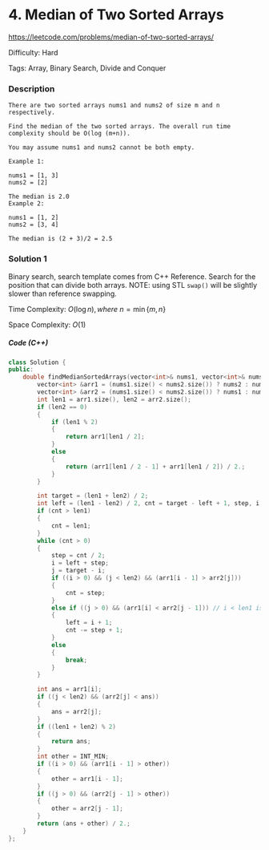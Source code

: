 # 4. Median of Two Sorted Arrays

<https://leetcode.com/problems/median-of-two-sorted-arrays/>

Difficulty: Hard

Tags: Array, Binary Search, Divide and Conquer

### Description
```plain
There are two sorted arrays nums1 and nums2 of size m and n respectively.

Find the median of the two sorted arrays. The overall run time complexity should be O(log (m+n)).

You may assume nums1 and nums2 cannot be both empty.

Example 1:

nums1 = [1, 3]
nums2 = [2]

The median is 2.0
Example 2:

nums1 = [1, 2]
nums2 = [3, 4]

The median is (2 + 3)/2 = 2.5
```

### Solution 1
Binary search, search template comes from C++ Reference. Search for the position that can divide both arrays. NOTE: using STL `swap()` will be slightly slower than reference swapping.

Time Complexity: $O(\log n), where \ n = \min \{ m, n \}$

Space Complexity: $O(1)$

##### Code (C++)
```cpp
class Solution {
public:
    double findMedianSortedArrays(vector<int>& nums1, vector<int>& nums2) {
        vector<int> &arr1 = (nums1.size() < nums2.size()) ? nums2 : nums1;
        vector<int> &arr2 = (nums1.size() < nums2.size()) ? nums1 : nums2;
        int len1 = arr1.size(), len2 = arr2.size();
        if (len2 == 0)
        {
            if (len1 % 2)
            {
                return arr1[len1 / 2];
            }
            else
            {
                return (arr1[len1 / 2 - 1] + arr1[len1 / 2]) / 2.;
            }
        }

        int target = (len1 + len2) / 2;
        int left = (len1 - len2) / 2, cnt = target - left + 1, step, i, j;
        if (cnt > len1)
        {
            cnt = len1;
        }
        while (cnt > 0)
        {
            step = cnt / 2;
            i = left + step;
            j = target - i;
            if ((i > 0) && (j < len2) && (arr1[i - 1] > arr2[j]))
            {
                cnt = step;
            }
            else if ((j > 0) && (arr1[i] < arr2[j - 1])) // i < len1 is true
            {
                left = i + 1;
                cnt -= step + 1;
            }
            else
            {
                break;
            }
        }

        int ans = arr1[i];
        if ((j < len2) && (arr2[j] < ans))
        {
            ans = arr2[j];
        }
        if ((len1 + len2) % 2)
        {
            return ans;
        }
        int other = INT_MIN;
        if ((i > 0) && (arr1[i - 1] > other))
        {
            other = arr1[i - 1];
        }
        if ((j > 0) && (arr2[j - 1] > other))
        {
            other = arr2[j - 1];
        }
        return (ans + other) / 2.;
    }
};
```
